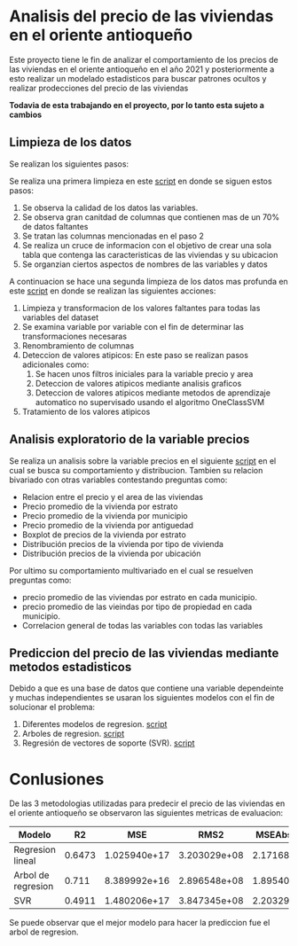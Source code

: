 # Analisis del precio de las viviendas en el oriente antioqueño

Este proyecto tiene le fin de analizar el comportamiento de los precios de las viviendas en el oriente antioqueño en el año 2021 y posteriormente a esto realizar un modelado estadisticos para buscar patrones ocultos y realizar prodecciones del precio de las viviendas

**Todavia de esta trabajando en el proyecto, por lo tanto esta sujeto a cambios**

## Limpieza de los datos

Se realizan los siguientes pasos:

Se realiza una primera limpieza en este [script](https://github.com/juanguzman2/Precio-de-viviendas-en-colmbia/blob/master/Script/limpieza/primera_limpieza.ipynb) en donde se siguen estos pasos:

1. Se observa la calidad de los datos las variables.
2. Se observa gran canitdad de columnas que contienen mas de un 70% de datos faltantes
3. Se tratan las columnas mencionadas en el paso 2
4. Se realiza un cruce de informacion con el objetivo de crear una sola tabla que contenga las caracteristicas de las viviendas y su ubicacion
5. Se organzian ciertos aspectos de nombres de las variables y datos 

A continuacion se hace una segunda limpieza de los datos mas profunda en este [script](https://github.com/juanguzman2/Precio-de-viviendas-en-colmbia/blob/master/Script/limpieza/limpieza_final.ipynb) en donde se realizan las siguientes acciones:

1. Limpieza y transformacion de los valores faltantes para todas las variables del dataset
2. Se examina variable por variable con el fin de determinar las transformaciones necesaras
3. Renombramiento de columnas
4. Deteccion de valores atipicos: En este paso se realizan pasos adicionales como:
    1. Se hacen unos filtros iniciales para la variable precio y area
    2. Deteccion de valores atipicos mediante analisis graficos 
    3. Deteccion de valores atipicos mediante metodos de aprendizaje automatico no supervisado usando el algoritmo OneClassSVM
5. Tratamiento de los valores atipicos

## Analisis exploratorio de la variable precios

Se realiza un analisis sobre la variable precios en el siguiente [script](https://github.com/juanguzman2/Precio-de-viviendas-en-colmbia/blob/master/Script/Analisis%20exploratorio/Analisis_precio.ipynb) en el cual se busca su comportamiento y distribucion. Tambien su relacion bivariado con otras variables contestando preguntas como:
* Relacion entre el precio y el area de las viviendas
* Precio promedio de la vivienda por estrato
* Precio promedio de la vivienda por municipio
* Precio promedio de la vivienda por antiguedad
* Boxplot de precios de la vivienda por estrato
* Distribución precios de la vivienda por tipo de vivienda
* Distribución precios de la vivienda por ubicación

Por ultimo su comportamiento multivariado en el cual se resuelven preguntas como:
* precio promedio de las viviendas por estrato en cada municipio.
* precio promedio de las vieindas por tipo de propiedad en cada municipio.
* Correlacion general de todas las variables con todas las variables

## Prediccion del precio de las viviendas mediante metodos estadisticos

Debido a que es una base de datos que contiene una variable dependeinte y muchas independientes se usaran los siguientes modelos con el fin de solucionar el problema:
1. Diferentes modelos de regresion. [script](https://github.com/juanguzman2/Precio-de-viviendas-en-colmbia/blob/master/Script/Modelado_estadistico/regresion_lineal.ipynb)
2. Arboles de regresion. [script](https://github.com/juanguzman2/Analisis-del-precio-de-las-viviendas-en-el-oriente-antioqueno/blob/master/Script/Modelado_estadistico/Arboles_de_desicion.ipynb)
3. Regresión de vectores de soporte (SVR). [script](https://github.com/juanguzman2/Analisis-del-precio-de-las-viviendas-en-el-oriente-antioqueno/blob/master/Script/Modelado_estadistico/SVR.ipynb)

# Conlusiones

De las 3 metodologias utilizadas para predecir el precio de las viviendas en el oriente antioqueño se observaron las siguientes metricas de evaluacion:

|Modelo|R2|MSE|RMS2|MSEAbsoluto|Varianzaexplicada|
|-----|-----|-----|-----|-----|-----|
|Regresion lineal|0.6473|1.025940e+17|3.203029e+08|2.171681e+08|0.6503|
|Arbol de regresion|0.711|8.389992e+16|2.896548e+08|1.895405e+08|0.711|
|SVR|0.4911|1.480206e+17|3.847345e+08|2.203294e+08|0.5423|

Se puede observar que el mejor modelo para hacer la prediccion fue el arbol de regresion.



